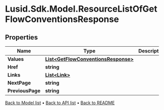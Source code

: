 # Lusid.Sdk.Model.ResourceListOfGetFlowConventionsResponse

## Properties

Name | Type | Description | Notes
------------ | ------------- | ------------- | -------------
**Values** | [**List&lt;GetFlowConventionsResponse&gt;**](GetFlowConventionsResponse.md) |  | 
**Href** | **string** |  | [optional] 
**Links** | [**List&lt;Link&gt;**](Link.md) |  | [optional] 
**NextPage** | **string** |  | [optional] 
**PreviousPage** | **string** |  | [optional] 

[Back to Model list](../README.md#documentation-for-models) &#8226; [Back to API list](../README.md#documentation-for-api-endpoints) &#8226; [Back to README](../README.md)

